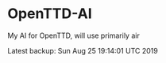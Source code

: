 # OpenTTD-AI
My AI for OpenTTD, will use primarily air

Latest backup: Sun Aug 25 19:14:01 UTC 2019
